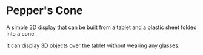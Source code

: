 # Pepper's Cone

A simple 3D display that can be built from a tablet and a plastic sheet folded into a cone.

It can display 3D objects over the tablet without wearing any glasses.
